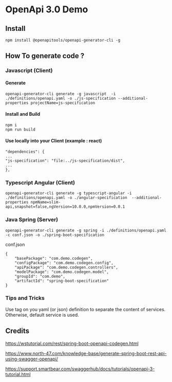 # OpenApi 3.0 Demo

## Install

    npm install @openapitools/openapi-generator-cli -g


## How To generate code ?

### Javascript (Client)

#### Generate

    openapi-generator-cli generate -g javascript  -i ./definitions/openapi.yaml -o ./js-specification --additional-properties projectName=js-specification

#### Install and Build

    npm i
    npm run build

#### Use locally into your Client (example : react)

    "dependencies": {
    ...
    "js-specification": "file:../js-specification/dist",
    ...
    },

### Typescript Angular (Client)

    openapi-generator-cli generate -g typescript-angular -i ./definitions/openapi.yaml -o ./angular-specification  --additional-properties npmName=slim-api,snapshot=false,ngVersion=10.0.0,npmVersion=0.0.1

### Java Spring (Server)

    openapi-generator-cli generate -g spring -i ./definitions/openapi.yaml -c conf.json -o ./spring-boot-specification

conf.json

    {
        "basePackage": "com.demo.codegen",
        "configPackage": "com.demo.codegen.config",
        "apiPackage": "com.demo.codegen.controllers",
        "modelPackage": "com.demo.codegen.model",
        "groupId": "com.demo",
        "artifactId": "spring-boot-specification"
    }


### Tips and Tricks

Use tag on you yaml (or json) definition to separate the content of services. Otherwise, default service is used.

## Credits

https://wstutorial.com/rest/spring-boot-openapi-codegen.html

https://www.north-47.com/knowledge-base/generate-spring-boot-rest-api-using-swagger-openapi/

https://support.smartbear.com/swaggerhub/docs/tutorials/openapi-3-tutorial.html